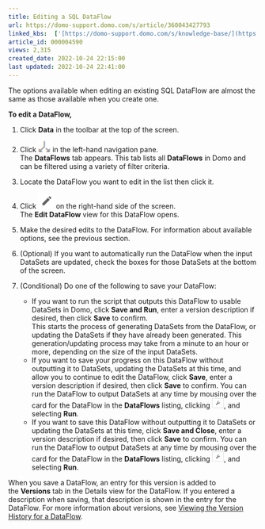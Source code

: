 ```yaml
---
title: Editing a SQL DataFlow
url: https://domo-support.domo.com/s/article/360043427793
linked_kbs:  ['[https://domo-support.domo.com/s/knowledge-base/](https://domo-support.domo.com/s/knowledge-base/)', '[https://domo-support.domo.com/s/](https://domo-support.domo.com/s/)', '[https://domo-support.domo.com/s/topic/0TO5w000000ZamzGAC](https://domo-support.domo.com/s/topic/0TO5w000000ZamzGAC)', '[https://domo-support.domo.com/s/topic/0TO5w000000Zao9GAC](https://domo-support.domo.com/s/topic/0TO5w000000Zao9GAC)', '[https://domo-support.domo.com/s/article/360042923074](https://domo-support.domo.com/s/article/360042923074)', '[https://domo-support.domo.com/s/article/360043427793](https://domo-support.domo.com/s/article/360043427793)', '[https://domo-support.domo.com/s/topic/0TO5w000000Zao9GAC/sql-dataflows](https://domo-support.domo.com/s/topic/0TO5w000000Zao9GAC/sql-dataflows)', '[https://domo-support.domo.com/s/article/360043429933](https://domo-support.domo.com/s/article/360043429933)', '[https://domo-support.domo.com/s/article/360043429953](https://domo-support.domo.com/s/article/360043429953)', '[https://domo-support.domo.com/s/article/360042925494](https://domo-support.domo.com/s/article/360042925494)', '[https://domo-support.domo.com/s/article/360043429913](https://domo-support.domo.com/s/article/360043429913)', '[https://domo-support.domo.com/s/article/4408174643607](https://domo-support.domo.com/s/article/4408174643607)', '[https://domo-support.domo.com/s/login/](https://domo-support.domo.com/s/login/)']
article_id: 000004590
views: 2,315
created_date: 2022-10-24 22:15:00
last updated: 2022-10-24 22:41:00
---
```




The options available when editing an existing SQL DataFlow are almost the same as those available when you create one.


**To edit a DataFlow,**


1. Click **Data** in the toolbar at the top of the screen.
2. Click ![data_center_dataflows_icon.png](data_center_dataflows_icon.png) in the left-hand navigation pane.  
 The **DataFlows** tab appears. This tab lists all **DataFlows** in Domo and can be filtered using a variety of filter criteria.
3. Locate the DataFlow you want to edit in the list then click it.
4. Click ![Edit_Pencil.png](Edit_Pencil.png) on the right-hand side of the screen.  
The **Edit DataFlow** view for this DataFlow opens.
5. Make the desired edits to the DataFlow. For information about available options, see the previous section.
6. (Optional) If you want to automatically run the DataFlow when the input DataSets are updated, check the boxes for those DataSets at the bottom of the screen.
7. (Conditional) Do one of the following to save your DataFlow:


	* If you want to run the script that outputs this DataFlow to usable DataSets in Domo, click **Save and Run**, enter a version description if desired, then click **Save** to confirm.  
	 This starts the process of generating DataSets from the DataFlow, or updating the DataSets if they have already been generated. This generation/updating process may take from a minute to an hour or more, depending on the size of the input DataSets.
	* If you want to save your progress on this DataFlow without outputting it to DataSets, updating the DataSets at this time, and allow you to continue to edit the DataFlow, click **Save**, enter a version description if desired, then click **Save** to confirm. You can run the DataFlow to output DataSets at any time by mousing over the card for the DataFlow in the **DataFlows** listing, clicking ![dataset_gear_icon.png](dataset_gear_icon.png), and selecting **Run**.
	* If you want to save this DataFlow without outputting it to DataSets or updating the DataSets at this time, click **Save and Close**, enter a version description if desired, then click **Save** to confirm. You can run the DataFlow to output DataSets at any time by mousing over the card for the DataFlow in the **DataFlows** listing, clicking ![dataset_gear_icon.png](dataset_gear_icon.png), and selecting **Run**.


When you save a DataFlow, an entry for this version is added to the **Versions** tab in the Details view for the DataFlow. If you entered a description when saving, that description is shown in the entry for the DataFlow. For more information about versions, see [Viewing the Version History for a DataFlow](/s/article/360042923074 "Viewing the Version History for a DataFlow").

